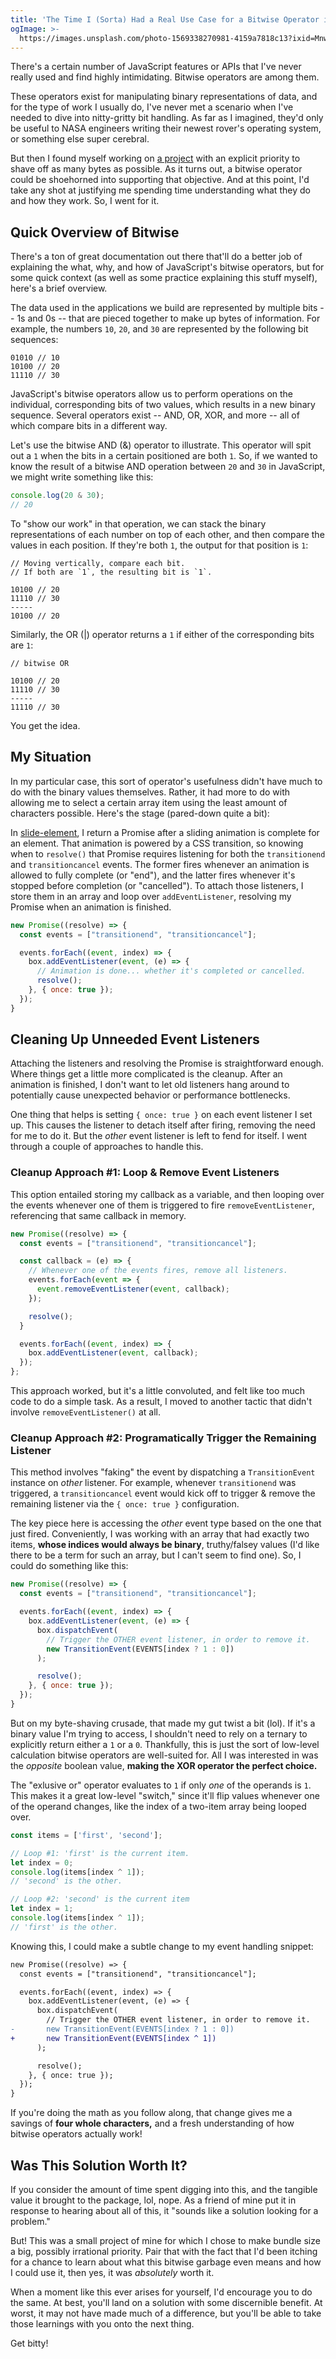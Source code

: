 ```yaml
---
title: 'The Time I (Sorta) Had a Real Use Case for a Bitwise Operator in Client-Side JavaScript'
ogImage: >-
  https://images.unsplash.com/photo-1569338270981-4159a7818c13?ixid=MnwxMjA3fDB8MHxwaG90by1wYWdlfHx8fGVufDB8fHx8&ixlib=rb-1.2.1&auto=format&fit=crop&w=1200&q=100
---
```


There's a certain number of JavaScript features or APIs that I've never really used and find highly intimidating. Bitwise operators are among them.

These operators exist for manipulating binary representations of data, and for the type of work I usually do, I've never met a scenario when I've needed to dive into nitty-gritty bit handling. As far as I imagined, they'd only be useful to NASA engineers writing their newest rover's operating system, or something else super cerebral.

But then I found myself working on [a project](https://github.com/alexmacarthur/slide-element) with an explicit priority to shave off as many bytes as possible. As it turns out, a bitwise operator could be shoehorned into supporting that objective. And at this point, I'd take any shot at justifying me spending time understanding what they do and how they work. So, I went for it.

## Quick Overview of Bitwise

There's a ton of great documentation out there that'll do a better job of explaining the what, why, and how of JavaScript's bitwise operators, but for some quick context (as well as some practice explaining this stuff myself), here's a brief overview.

The data used in the applications we build are represented by multiple bits -- 1s and 0s -- that are pieced together to make up bytes of information. For example, the numbers `10`, `20`, and `30` are represented by the following bit sequences:

```
01010 // 10
10100 // 20
11110 // 30
```

JavaScript's bitwise operators allow us to perform operations on the individual, corresponding bits of two values, which results in a new binary sequence. Several operators exist -- AND, OR, XOR, and more -- all of which compare bits in a different way.

Let's use the bitwise AND (&) operator to illustrate. This operator will spit out a `1` when the bits in a certain positioned are both `1`. So, if we wanted to know the result of a bitwise AND operation between `20` and `30` in JavaScript, we might write something like this:

```js
console.log(20 & 30);
// 20
```

To "show our work" in that operation, we can stack the binary representations of each number on top of each other, and then compare the values in each position. If they're both `1`, the output for that position is `1`:

```
// Moving vertically, compare each bit.
// If both are `1`, the resulting bit is `1`.

10100 // 20
11110 // 30
-----
10100 // 20
```

Similarly, the OR (|) operator returns a `1` if either of the corresponding bits are `1`:

```
// bitwise OR

10100 // 20
11110 // 30
-----
11110 // 30
```

You get the idea.

## My Situation

In my particular case, this sort of operator's usefulness didn't have much to do with the binary values themselves. Rather, it had more to do with allowing me to select a certain array item using the least amount of characters possible. Here's the stage (pared-down quite a bit):

In [slide-element](https://github.com/alexmacarthur/slide-element), I return a Promise after a sliding animation is complete for an element. That animation is powered by a CSS transition, so knowing when to `resolve()` that Promise requires listening for both the `transitionend` and `transitioncancel` events. The former fires whenever an animation is allowed to fully complete (or "end"), and the latter fires whenever it's stopped before completion (or "cancelled"). To attach those listeners, I store them in an array and loop over `addEventListener`, resolving my Promise when an animation is finished.

```js
new Promise((resolve) => {
  const events = ["transitionend", "transitioncancel"];

  events.forEach((event, index) => {
    box.addEventListener(event, (e) => {
      // Animation is done... whether it's completed or cancelled.
      resolve();
    }, { once: true });
  });
}
```

## Cleaning Up Unneeded Event Listeners

Attaching the listeners and resolving the Promise is straightforward enough. Where things get a little more complicated is the cleanup. After an animation is finished, I don't want to let old listeners hang around to potentially cause unexpected behavior or performance bottlenecks.

One thing that helps is setting `{ once: true }` on each event listener I set up. This causes the listener to detach itself after firing, removing the need for me to do it. But the _other_ event listener is left to fend for itself. I went through a couple of approaches to handle this.

### Cleanup Approach #1: Loop & Remove Event Listeners

This option entailed storing my callback as a variable, and then looping over the events whenever one of them is triggered to fire `removeEventListener`, referencing that same callback in memory.

```js
new Promise((resolve) => {
  const events = ["transitionend", "transitioncancel"];

  const callback = (e) => {
    // Whenever one of the events fires, remove all listeners.
    events.forEach(event => {
      event.removeEventListener(event, callback);
    });

    resolve();
  }

  events.forEach((event, index) => {
    box.addEventListener(event, callback);
  });
};
```

This approach worked, but it's a little convoluted, and felt like too much code to do a simple task. As a result, I moved to another tactic that didn't involve `removeEventListener()` at all.

### Cleanup Approach #2: Programatically Trigger the Remaining Listener

This method involves "faking" the event by dispatching a `TransitionEvent` instance on _other_ listener. For example, whenever `transitionend` was triggered, a `transitioncancel` event would kick off to trigger & remove the remaining listener via the `{ once: true }` configuration.

The key piece here is accessing the _other_ event type based on the one that just fired. Conveniently, I was working with an array that had exactly two items, **whose indices would always be binary**, truthy/falsey values (I'd like there to be a term for such an array, but I can't seem to find one). So, I could do something like this:

```js
new Promise((resolve) => {
  const events = ["transitionend", "transitioncancel"];

  events.forEach((event, index) => {
    box.addEventListener(event, (e) => {
      box.dispatchEvent(
        // Trigger the OTHER event listener, in order to remove it.
        new TransitionEvent(EVENTS[index ? 1 : 0])
      );

      resolve();
    }, { once: true });
  });
}
```

But on my byte-shaving crusade, that made my gut twist a bit (lol). If it's a binary value I'm trying to access, I shouldn't need to rely on a ternary to explicitly return either a `1` or a `0`. Thankfully, this is just the sort of low-level calculation bitwise operators are well-suited for. All I was interested in was the _opposite_ boolean value, **making the XOR operator the perfect choice.**

The "exlusive or" operator evaluates to `1` if only _one_ of the operands is `1`. This makes it a great low-level "switch," since it'll flip values whenever one of the operand changes, like the index of a two-item array being looped over.

```js
const items = ['first', 'second'];

// Loop #1: 'first' is the current item.
let index = 0;
console.log(items[index ^ 1]);
// 'second' is the other.

// Loop #2: 'second' is the current item
let index = 1;
console.log(items[index ^ 1]);
// 'first' is the other.
```

Knowing this, I could make a subtle change to my event handling snippet:

```diff
new Promise((resolve) => {
  const events = ["transitionend", "transitioncancel"];

  events.forEach((event, index) => {
    box.addEventListener(event, (e) => {
      box.dispatchEvent(
        // Trigger the OTHER event listener, in order to remove it.
-       new TransitionEvent(EVENTS[index ? 1 : 0])
+       new TransitionEvent(EVENTS[index ^ 1])
      );

      resolve();
    }, { once: true });
  });
}
```

If you're doing the math as you follow along, that change gives me a savings of **four whole characters,** and a fresh understanding of how bitwise operators actually work!

## Was This Solution Worth It?

If you consider the amount of time spent digging into this, and the tangible value it brought to the package, lol, nope. As a friend of mine put it in response to hearing about all of this, it "sounds like a solution looking for a problem."

But! This was a small project of mine for which I chose to make bundle size a big, possibly irrational priority. Pair that with the fact that I'd been itching for a chance to learn about what this bitwise garbage even means and how I could use it, then yes, it was _absolutely_ worth it.

When a moment like this ever arises for yourself, I'd encourage you to do the same. At best, you'll land on a solution with some discernible benefit. At worst, it may not have made much of a difference, but you'll be able to take those learnings with you onto the next thing.

Get bitty!
